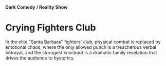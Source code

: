 #### Dark Comedy / Reality Show

# Crying Fighters Club

In the elite "Santa Barbara" fighters' club, physical combat is replaced by emotional chaos, where the only allowed punch is a treacherous verbal betrayal, and the strongest knockout is a dramatic family revelation that drives the audience to hysterics.

